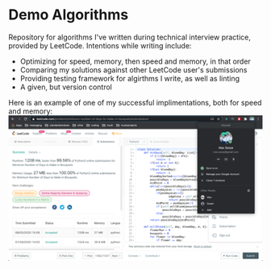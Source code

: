 # Demo Algorithms
Repository for algorithms I've written during technical interview practice, provided by LeetCode. 
Intentions while writing include: 
- Optimizing for speed, memory, then speed and memory, in that order
- Comparing my solutions against other LeetCode user's submissions 
- Providing testing framework for algirthms I write, as well as linting 
- A given, but version control

Here is an example of one of my successful implimentations, both for speed and memory:
![days2Bouquets](https://github.com/maxSerpe/demoAlgorithms/blob/master/images/days2bouquets.png)
